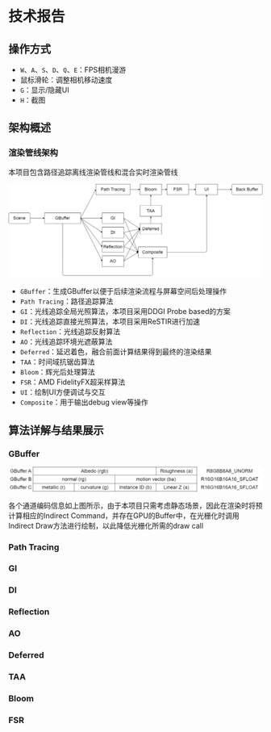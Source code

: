 # 技术报告

## 操作方式

* `W`、`A`、`S`、`D`、`Q`、`E`：FPS相机漫游
* 鼠标滑轮：调整相机移动速度
* `G`：显示/隐藏UI
* `H`：截图

## 架构概述

### 渲染管线架构

本项目包含路径追踪离线渲染管线和混合实时渲染管线

![pipeline](report.assets/pipeline.png)

* `GBuffer`：生成GBuffer以便于后续渲染流程与屏幕空间后处理操作
* `Path Tracing`：路径追踪算法
* `GI`：光线追踪全局光照算法，本项目采用DDGI Probe based的方案
* `DI`：光线追踪直接光照算法，本项目采用ReSTIR进行加速
* `Reflection`：光线追踪反射算法
* `AO`：光线追踪环境光遮蔽算法
* `Deferred`：延迟着色，融合前面计算结果得到最终的渲染结果
* `TAA`：时间域抗锯齿算法
* `Bloom`：辉光后处理算法
* `FSR`：AMD FidelityFX超采样算法
* `UI`：绘制UI方便调试与交互
* `Composite`：用于输出debug view等操作

## 算法详解与结果展示

### GBuffer

![gbuffer](report.assets/gbuffer.png)

各个通道编码信息如上图所示，由于本项目只需考虑静态场景，因此在渲染时将预计算相应的Indirect Command，并存在GPU的Buffer中，在光栅化时调用Indirect Draw方法进行绘制，以此降低光栅化所需的draw call

### Path Tracing





### GI

### DI

### Reflection

### AO

### Deferred

### TAA

### Bloom

### FSR